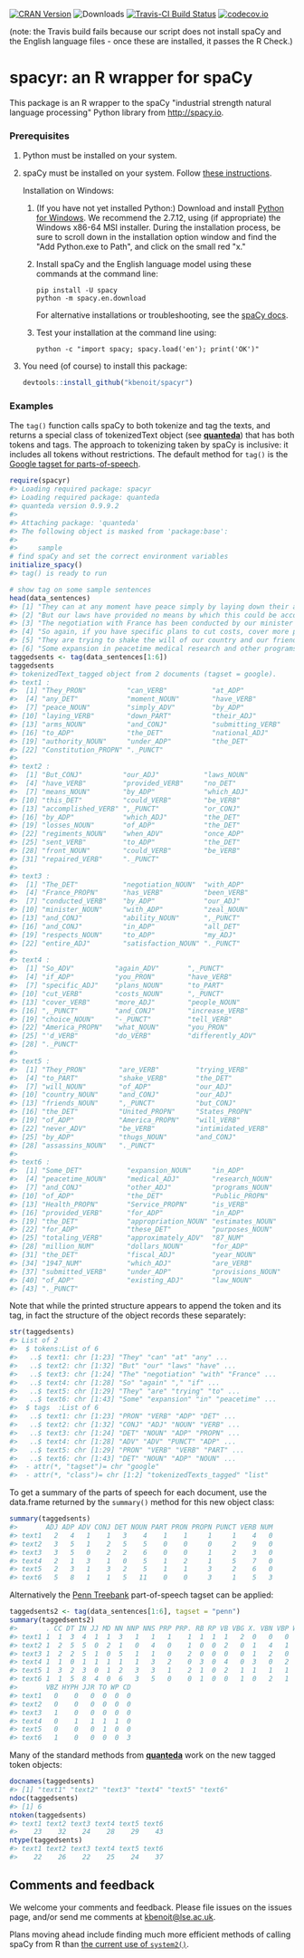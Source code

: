 [![CRAN Version](http://www.r-pkg.org/badges/version/spacyr)](http://cran.r-project.org/package=spacyr) ![Downloads](http://cranlogs.r-pkg.org/badges/spacyr) [![Travis-CI Build Status](https://travis-ci.org/kbenoit/spacyr.svg?branch=master)](https://travis-ci.org/kbenoit/spacyr) [![codecov.io](https://codecov.io/github/kbenoit/spacyr/spacyr.svg?branch=master)](https://codecov.io/github/kbenoit/spacyr/coverage.svg?branch=master)

(note: the Travis build fails because our script does not install spaCy and the English language files - once these are installed, it passes the R Check.)

spacyr: an R wrapper for spaCy
==============================

This package is an R wrapper to the spaCy "industrial strength natural language processing" Python library from <http://spacy.io>.

### Prerequisites

1.  Python must be installed on your system.

2.  spaCy must be installed on your system. Follow [these instructions](http://spacy.io/docs/).

    Installation on Windows:
    1.  (If you have not yet installed Python:) Download and install [Python for Windows](https://www.python.org/downloads/windows/). We recommend the 2.7.12, using (if appropriate) the Windows x86-64 MSI installer. During the installation process, be sure to scroll down in the installation option window and find the "Add Python.exe to Path", and click on the small red "x."
    2.  Install spaCy and the English language model using these commands at the command line:

            pip install -U spacy
            python -m spacy.en.download

        For alternative installations or troubleshooting, see the [spaCy docs](https://spacy.io/docs/).
    3.  Test your installation at the command line using:

            python -c "import spacy; spacy.load('en'); print('OK')"

3.  You need (of course) to install this package:

    ``` r
    devtools::install_github("kbenoit/spacyr")
    ```

### Examples

The `tag()` function calls spaCy to both tokenize and tag the texts, and returns a special class of tokenizedText object (see [**quanteda**](http://githiub.com/kbenoit/quanteda)) that has both tokens and tags. The approach to tokenizing taken by spaCy is inclusive: it includes all tokens without restrictions. The default method for `tag()` is the [Google tagset for parts-of-speech](https://github.com/slavpetrov/universal-pos-tags).

``` r
require(spacyr)
#> Loading required package: spacyr
#> Loading required package: quanteda
#> quanteda version 0.9.9.2
#> 
#> Attaching package: 'quanteda'
#> The following object is masked from 'package:base':
#> 
#>     sample
# find spaCy and set the correct environment variables
initialize_spacy()
#> tag() is ready to run

# show tag on some sample sentences
head(data_sentences)
#> [1] "They can at any moment have peace simply by laying down their arms and submitting to the national authority under the Constitution."                                                                                                                                                    
#> [2] "But our laws have provided no means by which this could be accomplished, or by which the losses of the regiments when once sent to the front could be repaired."                                                                                                                        
#> [3] "The negotiation with France has been conducted by our minister with zeal and ability, and in all respects to my entire satisfaction."                                                                                                                                                   
#> [4] "So again, if you have specific plans to cut costs, cover more people, and increase choice - tell America what you'd do differently."                                                                                                                                                    
#> [5] "They are trying to shake the will of our country and our friends, but the United States of America will never be intimidated by thugs and assassins."                                                                                                                                   
#> [6] "Some expansion in peacetime medical research and other programs of the Public Health Service is provided for in the appropriation estimates for these purposes totaling approximately 87 million dollars for the fiscal year 1947 which are submitted under provisions of existing law."
taggedsents <- tag(data_sentences[1:6])
taggedsents
#> tokenizedText_tagged object from 2 documents (tagset = google).
#> text1 :
#>  [1] "They_PRON"          "can_VERB"           "at_ADP"            
#>  [4] "any_DET"            "moment_NOUN"        "have_VERB"         
#>  [7] "peace_NOUN"         "simply_ADV"         "by_ADP"            
#> [10] "laying_VERB"        "down_PART"          "their_ADJ"         
#> [13] "arms_NOUN"          "and_CONJ"           "submitting_VERB"   
#> [16] "to_ADP"             "the_DET"            "national_ADJ"      
#> [19] "authority_NOUN"     "under_ADP"          "the_DET"           
#> [22] "Constitution_PROPN" "._PUNCT"           
#> 
#> text2 :
#>  [1] "But_CONJ"          "our_ADJ"           "laws_NOUN"        
#>  [4] "have_VERB"         "provided_VERB"     "no_DET"           
#>  [7] "means_NOUN"        "by_ADP"            "which_ADJ"        
#> [10] "this_DET"          "could_VERB"        "be_VERB"          
#> [13] "accomplished_VERB" ",_PUNCT"           "or_CONJ"          
#> [16] "by_ADP"            "which_ADJ"         "the_DET"          
#> [19] "losses_NOUN"       "of_ADP"            "the_DET"          
#> [22] "regiments_NOUN"    "when_ADV"          "once_ADP"         
#> [25] "sent_VERB"         "to_ADP"            "the_DET"          
#> [28] "front_NOUN"        "could_VERB"        "be_VERB"          
#> [31] "repaired_VERB"     "._PUNCT"          
#> 
#> text3 :
#>  [1] "The_DET"           "negotiation_NOUN"  "with_ADP"         
#>  [4] "France_PROPN"      "has_VERB"          "been_VERB"        
#>  [7] "conducted_VERB"    "by_ADP"            "our_ADJ"          
#> [10] "minister_NOUN"     "with_ADP"          "zeal_NOUN"        
#> [13] "and_CONJ"          "ability_NOUN"      ",_PUNCT"          
#> [16] "and_CONJ"          "in_ADP"            "all_DET"          
#> [19] "respects_NOUN"     "to_ADP"            "my_ADJ"           
#> [22] "entire_ADJ"        "satisfaction_NOUN" "._PUNCT"          
#> 
#> text4 :
#>  [1] "So_ADV"          "again_ADV"       ",_PUNCT"        
#>  [4] "if_ADP"          "you_PRON"        "have_VERB"      
#>  [7] "specific_ADJ"    "plans_NOUN"      "to_PART"        
#> [10] "cut_VERB"        "costs_NOUN"      ",_PUNCT"        
#> [13] "cover_VERB"      "more_ADJ"        "people_NOUN"    
#> [16] ",_PUNCT"         "and_CONJ"        "increase_VERB"  
#> [19] "choice_NOUN"     "-_PUNCT"         "tell_VERB"      
#> [22] "America_PROPN"   "what_NOUN"       "you_PRON"       
#> [25] "'d_VERB"         "do_VERB"         "differently_ADV"
#> [28] "._PUNCT"        
#> 
#> text5 :
#>  [1] "They_PRON"        "are_VERB"         "trying_VERB"     
#>  [4] "to_PART"          "shake_VERB"       "the_DET"         
#>  [7] "will_NOUN"        "of_ADP"           "our_ADJ"         
#> [10] "country_NOUN"     "and_CONJ"         "our_ADJ"         
#> [13] "friends_NOUN"     ",_PUNCT"          "but_CONJ"        
#> [16] "the_DET"          "United_PROPN"     "States_PROPN"    
#> [19] "of_ADP"           "America_PROPN"    "will_VERB"       
#> [22] "never_ADV"        "be_VERB"          "intimidated_VERB"
#> [25] "by_ADP"           "thugs_NOUN"       "and_CONJ"        
#> [28] "assassins_NOUN"   "._PUNCT"         
#> 
#> text6 :
#>  [1] "Some_DET"           "expansion_NOUN"     "in_ADP"            
#>  [4] "peacetime_NOUN"     "medical_ADJ"        "research_NOUN"     
#>  [7] "and_CONJ"           "other_ADJ"          "programs_NOUN"     
#> [10] "of_ADP"             "the_DET"            "Public_PROPN"      
#> [13] "Health_PROPN"       "Service_PROPN"      "is_VERB"           
#> [16] "provided_VERB"      "for_ADP"            "in_ADP"            
#> [19] "the_DET"            "appropriation_NOUN" "estimates_NOUN"    
#> [22] "for_ADP"            "these_DET"          "purposes_NOUN"     
#> [25] "totaling_VERB"      "approximately_ADV"  "87_NUM"            
#> [28] "million_NUM"        "dollars_NOUN"       "for_ADP"           
#> [31] "the_DET"            "fiscal_ADJ"         "year_NOUN"         
#> [34] "1947_NUM"           "which_ADJ"          "are_VERB"          
#> [37] "submitted_VERB"     "under_ADP"          "provisions_NOUN"   
#> [40] "of_ADP"             "existing_ADJ"       "law_NOUN"          
#> [43] "._PUNCT"
```

Note that while the printed structure appears to append the token and its tag, in fact the structure of the object records these separately:

``` r
str(taggedsents)
#> List of 2
#>  $ tokens:List of 6
#>   ..$ text1: chr [1:23] "They" "can" "at" "any" ...
#>   ..$ text2: chr [1:32] "But" "our" "laws" "have" ...
#>   ..$ text3: chr [1:24] "The" "negotiation" "with" "France" ...
#>   ..$ text4: chr [1:28] "So" "again" "," "if" ...
#>   ..$ text5: chr [1:29] "They" "are" "trying" "to" ...
#>   ..$ text6: chr [1:43] "Some" "expansion" "in" "peacetime" ...
#>  $ tags  :List of 6
#>   ..$ text1: chr [1:23] "PRON" "VERB" "ADP" "DET" ...
#>   ..$ text2: chr [1:32] "CONJ" "ADJ" "NOUN" "VERB" ...
#>   ..$ text3: chr [1:24] "DET" "NOUN" "ADP" "PROPN" ...
#>   ..$ text4: chr [1:28] "ADV" "ADV" "PUNCT" "ADP" ...
#>   ..$ text5: chr [1:29] "PRON" "VERB" "VERB" "PART" ...
#>   ..$ text6: chr [1:43] "DET" "NOUN" "ADP" "NOUN" ...
#>  - attr(*, "tagset")= chr "google"
#>  - attr(*, "class")= chr [1:2] "tokenizedTexts_tagged" "list"
```

To get a summary of the parts of speech for each document, use the data.frame returned by the `summary()` method for this new object class:

``` r
summary(taggedsents)
#>       ADJ ADP ADV CONJ DET NOUN PART PRON PROPN PUNCT VERB NUM
#> text1   2   4   1    1   3    4    1    1     1     1    4   0
#> text2   3   5   1    2   5    5    0    0     0     2    9   0
#> text3   3   5   0    2   2    6    0    0     1     2    3   0
#> text4   2   1   3    1   0    5    1    2     1     5    7   0
#> text5   2   3   1    3   2    5    1    1     3     2    6   0
#> text6   5   8   1    1   5   11    0    0     3     1    5   3
```

Alternatively the [Penn Treebank](https://www.ling.upenn.edu/courses/Fall_2003/ling001/penn_treebank_pos.html) part-of-speech tagset can be applied:

``` r
taggedsents2 <- tag(data_sentences[1:6], tagset = "penn")
summary(taggedsents2)
#>       . CC DT IN JJ MD NN NNP NNS PRP PRP. RB RP VB VBG X. VBN VBP WDT WRB
#> text1 1  1  3  4  1  1  3   1   1   1    1  1  1  1   2  0   0   0   0   0
#> text2 1  2  5  5  0  2  1   0   4   0    1  0  0  2   0  1   4   1   2   1
#> text3 1  2  2  5  1  0  5   1   1   0    2  0  0  0   0  1   2   0   0   0
#> text4 1  1  0  1  1  1  1   1   3   2    0  3  0  4   0  3   0   2   0   0
#> text5 1  3  2  3  0  1  2   3   3   1    2  1  0  2   1  1   1   1   0   0
#> text6 1  1  5  8  4  0  6   3   5   0    0  1  0  0   1  0   2   1   1   0
#>       VBZ HYPH JJR TO WP CD
#> text1   0    0   0  0  0  0
#> text2   0    0   0  0  0  0
#> text3   1    0   0  0  0  0
#> text4   0    1   1  1  1  0
#> text5   0    0   0  1  0  0
#> text6   1    0   0  0  0  3
```

Many of the standard methods from [**quanteda**](http://githiub.com/kbenoit/quanteda) work on the new tagged token objects:

``` r
docnames(taggedsents)
#> [1] "text1" "text2" "text3" "text4" "text5" "text6"
ndoc(taggedsents)
#> [1] 6
ntoken(taggedsents)
#> text1 text2 text3 text4 text5 text6 
#>    23    32    24    28    29    43
ntype(taggedsents)
#> text1 text2 text3 text4 text5 text6 
#>    22    26    22    25    24    37
```

Comments and feedback
---------------------

We welcome your comments and feedback. Please file issues on the issues page, and/or send me comments at <kbenoit@lse.ac.uk>.

Plans moving ahead include finding much more efficient methods of calling spaCy from R than [the current use of `system2()`](https://github.com/kbenoit/spacyr/blob/master/R/tag.R#L71).
